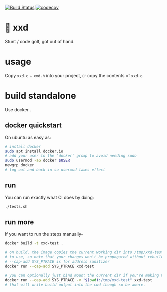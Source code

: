 [![Build Status](https://travis-ci.com/noahp/xxd.svg?branch=master)](https://travis-ci.com/noahp/xxd)
[![codecov](https://codecov.io/gh/noahp/xxd/branch/master/graph/badge.svg)](https://codecov.io/gh/noahp/xxd)

# 👻 xxd
Stunt / code golf, got out of hand.

# usage
Copy `xxd.c` + `xxd.h` into your project, or copy the contents of `xxd.c`.

# build standalone
Use docker..
## docker quickstart
On ubuntu as easy as:
```bash
# install docker
sudo apt install docker.io
# add your user to the 'docker' group to avoid needing sudo
sudo usermod -aG docker $USER
newgrp docker
# log out and back in so usermod takes effect
```

## run
You can run exactly what CI does by doing:
```bash
./tests.sh
```

## run more
If you want to run the steps manually-
```bash
docker build -t xxd-test .

# on build, the image copies the current working dir into /tmp/xxd-test for CI
# to use, so note that your changes won't be propogated without rebuilding.
# --cap-add SYS_PTRACE is for address sanitizer
docker run --cap-add SYS_PTRACE xxd-test

# you can optionally just bind mount the current dir if you're making mods:
docker run --cap-add SYS_PTRACE -v "$(pwd):/tmp/xxd-test" xxd-test
# that will write build output into the cwd though so be aware.
```
